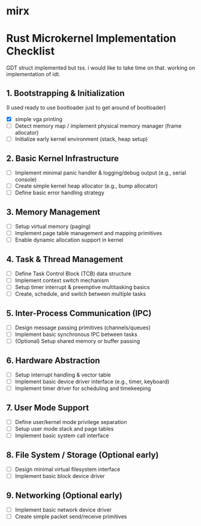 # mirx

# Rust Microkernel Implementation Checklist
GDT struct implemented but tss. i would like to take time on that. working on implementation of idt.
## 1. Bootstrapping & Initialization
<!-- - [ ] Setup entry point & bootloader interface -->
<!-- - [ ] Switch CPU to protected mode / long mode -->
(I used ready to use bootloader just to get around of bootloader)
- [x] simple vga printing
- [ ] Detect memory map / implement physical memory manager (frame allocator)
- [ ] Initialize early kernel environment (stack, heap setup)

## 2. Basic Kernel Infrastructure
- [ ] Implement minimal panic handler & logging/debug output (e.g., serial console)
- [ ] Create simple kernel heap allocator (e.g., bump allocator)
- [ ] Define basic error handling strategy

## 3. Memory Management
- [ ] Setup virtual memory (paging)
- [ ] Implement page table management and mapping primitives
- [ ] Enable dynamic allocation support in kernel

## 4. Task & Thread Management
- [ ] Define Task Control Block (TCB) data structure
- [ ] Implement context switch mechanism
- [ ] Setup timer interrupt & preemptive multitasking basics
- [ ] Create, schedule, and switch between multiple tasks

## 5. Inter-Process Communication (IPC)
- [ ] Design message passing primitives (channels/queues)
- [ ] Implement basic synchronous IPC between tasks
- [ ] (Optional) Setup shared memory or buffer passing

## 6. Hardware Abstraction
- [ ] Setup interrupt handling & vector table
- [ ] Implement basic device driver interface (e.g., timer, keyboard)
- [ ] Implement timer driver for scheduling and timekeeping

## 7. User Mode Support
- [ ] Define user/kernel mode privilege separation
- [ ] Setup user mode stack and page tables
- [ ] Implement basic system call interface

## 8. File System / Storage (Optional early)
- [ ] Design minimal virtual filesystem interface
- [ ] Implement basic block device driver

## 9. Networking (Optional early)
- [ ] Implement basic network device driver
- [ ] Create simple packet send/receive primitives

